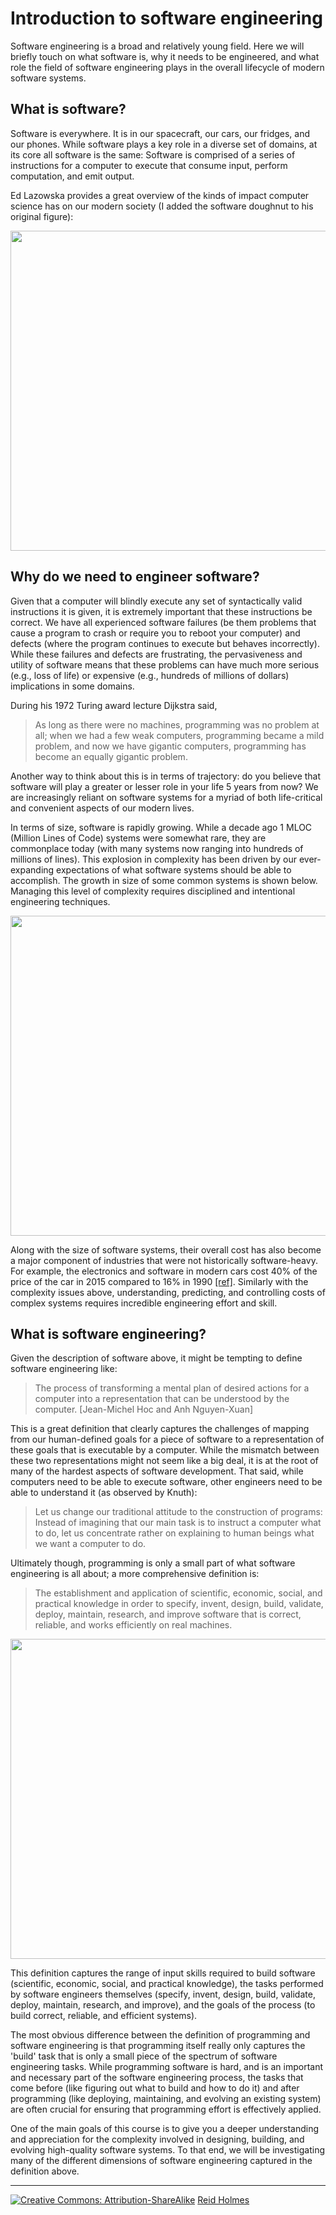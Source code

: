 # Introduction to software engineering

Software engineering is a broad and relatively young field. Here we will briefly touch on what software is, why it needs to be engineered, and what role the field of software engineering plays in the overall lifecycle of modern software systems.

## What is software?

Software is everywhere. It is in our spacecraft, our cars, our fridges, and our phones. While software plays a key role in a diverse set of domains, at its core all software is the same: Software is comprised of a series of instructions for a computer to execute that consume input, perform computation, and emit output.

Ed Lazowska provides a great overview of the kinds of impact computer science has on our modern society (I added the software doughnut to his original figure):

<img src="figures/software-impact.png" width="512px">
 
## Why do we need to engineer software?

Given that a computer will blindly execute any set of syntactically valid instructions it is given, it is extremely important that these instructions be correct. We have all experienced software failures (be them problems that cause a program to crash or require you to reboot your computer) and defects (where the program continues to execute but behaves incorrectly). While these failures and defects are frustrating, the pervasiveness and utility of software means that these problems can have much more serious (e.g., loss of life) or expensive (e.g., hundreds of millions of dollars) implications in some domains. 

During his 1972 Turing award lecture Dijkstra said,

> As long as there were no machines, programming was no problem at all; when we had a few weak computers, programming became a mild problem, and now we have gigantic computers, programming has become an equally gigantic problem.

Another way to think about this is in terms of trajectory: do you believe that software will play a greater or lesser role in your life 5 years from now? We are increasingly reliant on software systems for a myriad of both life-critical and convenient aspects of our modern lives.

In terms of size, software is rapidly growing. While a decade ago 1 MLOC (Million Lines of Code) systems were somewhat rare, they are commonplace today (with many systems now ranging into hundreds of millions of lines). This explosion in complexity has been driven by our ever-expanding expectations of what software systems should be able to accomplish. The growth in size of some common systems is shown below. Managing this level of complexity requires disciplined and intentional engineering techniques.

<img src="figures/system-loc-growth.png" width="512px">

Along with the size of software systems, their overall cost has also become a major component of industries that were not historically software-heavy. For example, the electronics and software in modern cars cost 40% of the price of the car in 2015 compared to 16% in 1990 [[ref]](http://www.autoblog.com/2010/06/08/how-much-does-software-add-to-the-cost-of-todays-vehicles-how/). Similarly with the complexity issues above, understanding, predicting, and controlling costs of complex systems requires incredible engineering effort and skill.

## What is software engineering?

Given the description of software above, it might be tempting to define software engineering like:

> The process of transforming a mental plan of desired actions for a computer into a representation that can be understood by the computer. [Jean-Michel Hoc and Anh Nguyen-Xuan]

This is a great definition that clearly captures the challenges of mapping from our human-defined goals for a piece of software to a representation of these goals that is executable by a computer. While the mismatch between these two representations might not seem like a big deal, it is at the root of many of the hardest aspects of software development. That said, while computers need to be able to execute software, other engineers need to be able to understand it (as observed by Knuth):

> Let us change our traditional attitude to the construction of programs: Instead of imagining that our main task is to instruct a computer what to do, let us concentrate rather on explaining to human beings what we want a computer to do.


Ultimately though, programming is only a small part of what software engineering is all about; a more comprehensive definition is: 

> The establishment and application of scientific, economic, social, and practical knowledge in order to specify, invent, design, build, validate, deploy, maintain, research, and improve software that is correct, reliable, and works efficiently on real machines.

<img src="figures/se-tasks.png" width="512px">

This definition captures the range of input skills required to build software (scientific, economic, social, and practical knowledge), the tasks performed by software engineers themselves (specify, invent, design, build, validate, deploy, maintain, research, and improve), and the goals of the process (to build correct, reliable, and efficient systems).

The most obvious difference between the definition of programming and software engineering is that programming itself really only captures the 'build' task that is only a small piece of the spectrum of software engineering tasks. While programming software is hard, and is an important and necessary part of the software engineering process, the tasks that come before (like figuring out what to build and how to do it) and after programming (like deploying, maintaining, and evolving an existing system) are often crucial for ensuring that programming effort is effectively applied.

One of the main goals of this course is to give you a deeper understanding and appreciation for the complexity involved in designing, building, and evolving high-quality software systems. To that end, we will be investigating many of the different dimensions of software engineering captured in the definition above.

<!--
http://andrewbegel.com/info461/readings/history.html
-->

---
[![](figures/CCSA.png "Creative Commons: Attribution-ShareAlike")](https://creativecommons.org/licenses/by-sa/3.0/) [Reid Holmes](https://www.cs.ubc.ca/~rtholmes/)


